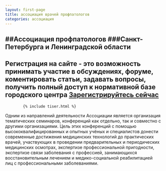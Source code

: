 ```yaml
---
layout: first-page
title: ассоциация врачей профпатологов
categories: ассоциация
---
```

  
##Ассоциация профпатологов
###Санкт-Петербурга и Ленинградской области
----
Регистрация на сайте - это возможность принимать участие в обсуждениях, форуме, коментировать статьи, задавать вопросы, получить полный доступ к нормативной базе городского центра
              <a class="button" href="{{ site.url }}/avpnw/reg-form/">Зарегистрируйтесь сейчас</a> 
----
          	{% include tiser.html %}

Одним из направлений деятельности Ассоциации является организация тематических семинаров, конференций как отдельно, так и совместно с другими организациями. Цель этих конференций с помощью высококвалифицированных и опытных учёных и специалистов донести современные достижения медицинских технологий до практических врачей, участвующих в проведении предварительных и периодических медицинских осмотрах, экспертизе профессиональной пригодности, экспертизе связи заболевания с профессией, занимающихся восстановительным лечением и медико-социальной реабилитацией лиц с профессиональными заболеваниями.
